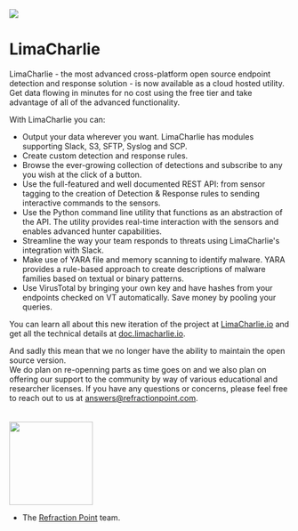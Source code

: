 <img src="https://storage.googleapis.com/limacharlie-io/logo_horizontal.png" />


# LimaCharlie
LimaCharlie - the most advanced cross-platform open source endpoint detection and response solution - is now available as a cloud hosted utility. Get data flowing in minutes for no cost using the free tier and take advantage of all of the advanced functionality.



With LimaCharlie you can:

- Output your data wherever you want. LimaCharlie has modules supporting Slack, S3, SFTP, Syslog and SCP.
- Create custom detection and response rules.
- Browse the ever-growing collection of detections and subscribe to any you wish at the click of a button.
- Use the full-featured and well documented REST API: from sensor tagging to the creation of Detection & Response rules to sending interactive commands to the sensors.
- Use the Python command line utility that functions as an abstraction of the API. The utility provides real-time interaction with the sensors and enables advanced hunter capabilities.
- Streamline the way your team responds to threats using LimaCharlie's integration with Slack.
- Make use of YARA file and memory scanning to identify malware. YARA provides a rule-based approach to create descriptions of malware families based on textual or binary patterns.
- Use VirusTotal by bringing your own key and have hashes from your endpoints checked on VT automatically. Save money by pooling your queries.

You can learn all about this new iteration of the project at [LimaCharlie.io](https://limacharlie.io) and get all the technical details at [doc.limacharlie.io](http://doc.limacharlie.io/en/master/).

And sadly this mean that we no longer have the ability to maintain the open source version.<br/>
We do plan on re-openning parts as time goes on and we also plan on offering our support to the community by way of various
educational and researcher licenses. If you have any questions or concerns, please feel free to reach out to us at answers@refractionpoint.com.
<br/>
<br/>
<br/>
<img src="https://lcio.nyc3.digitaloceanspaces.com/rp.png" width="150">
- The [Refraction Point](https://www.refractionpoint.com/) team.
